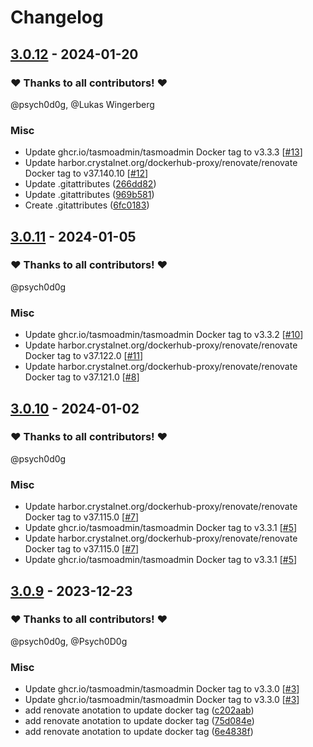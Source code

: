 # Changelog

## [3.0.12](https://github.com/CrystalNET-org/helm-tasmo-admin/releases/tag/3.0.12) - 2024-01-20

### ❤️ Thanks to all contributors! ❤️

@psych0d0g, @Lukas Wingerberg

### Misc

- Update ghcr.io/tasmoadmin/tasmoadmin Docker tag to v3.3.3 [[#13](https://github.com/CrystalNET-org/helm-tasmo-admin/pull/13)]
- Update harbor.crystalnet.org/dockerhub-proxy/renovate/renovate Docker tag to v37.140.10 [[#12](https://github.com/CrystalNET-org/helm-tasmo-admin/pull/12)]
- Update .gitattributes ([266dd82](https://github.com/CrystalNET-org/helm-tasmo-admin/commit/266dd82de4489bbfa3d92f38f390ec1a8bb00a3a))
- Update .gitattributes ([969b581](https://github.com/CrystalNET-org/helm-tasmo-admin/commit/969b5815e5f3bc7f000dffa3ca3a2d84a8d8a077))
- Create .gitattributes ([6fc0183](https://github.com/CrystalNET-org/helm-tasmo-admin/commit/6fc0183eef7036bb2d14d5f007dc1e7d6b7c393a))

## [3.0.11](https://github.com/CrystalNET-org/helm-tasmo-admin/releases/tag/3.0.11) - 2024-01-05

### ❤️ Thanks to all contributors! ❤️

@psych0d0g

### Misc

- Update ghcr.io/tasmoadmin/tasmoadmin Docker tag to v3.3.2 [[#10](https://github.com/CrystalNET-org/helm-tasmo-admin/pull/10)]
- Update harbor.crystalnet.org/dockerhub-proxy/renovate/renovate Docker tag to v37.122.0 [[#11](https://github.com/CrystalNET-org/helm-tasmo-admin/pull/11)]
- Update harbor.crystalnet.org/dockerhub-proxy/renovate/renovate Docker tag to v37.121.0 [[#8](https://github.com/CrystalNET-org/helm-tasmo-admin/pull/8)]

## [3.0.10](https://github.com/CrystalNET-org/helm-tasmo-admin/releases/tag/3.0.10) - 2024-01-02

### ❤️ Thanks to all contributors! ❤️

@psych0d0g

### Misc

- Update harbor.crystalnet.org/dockerhub-proxy/renovate/renovate Docker tag to v37.115.0 [[#7](https://github.com/CrystalNET-org/helm-tasmo-admin/pull/7)]
- Update ghcr.io/tasmoadmin/tasmoadmin Docker tag to v3.3.1 [[#5](https://github.com/CrystalNET-org/helm-tasmo-admin/pull/5)]
- Update harbor.crystalnet.org/dockerhub-proxy/renovate/renovate Docker tag to v37.115.0 [[#7](https://github.com/CrystalNET-org/helm-tasmo-admin/pull/7)]
- Update ghcr.io/tasmoadmin/tasmoadmin Docker tag to v3.3.1 [[#5](https://github.com/CrystalNET-org/helm-tasmo-admin/pull/5)]

## [3.0.9](https://github.com/CrystalNET-org/helm-tasmo-admin/releases/tag/3.0.9) - 2023-12-23

### ❤️ Thanks to all contributors! ❤️

@psych0d0g, @Psych0D0g

### Misc

- Update ghcr.io/tasmoadmin/tasmoadmin Docker tag to v3.3.0 [[#3](https://github.com/CrystalNET-org/helm-tasmo-admin/pull/3)]
- Update ghcr.io/tasmoadmin/tasmoadmin Docker tag to v3.3.0 [[#3](https://github.com/CrystalNET-org/helm-tasmo-admin/pull/3)]
- add renovate anotation to update docker tag ([c202aab](https://github.com/CrystalNET-org/helm-tasmo-admin/commit/c202aaba8450b56b5ee3e467f64bce0ae8841529))
- add renovate anotation to update docker tag ([75d084e](https://github.com/CrystalNET-org/helm-tasmo-admin/commit/75d084e9c502d1d37020d65ea56518697f167ceb))
- add renovate anotation to update docker tag ([6e4838f](https://github.com/CrystalNET-org/helm-tasmo-admin/commit/6e4838feffce908d74ab019407d0c769e4238870))
